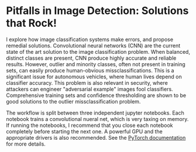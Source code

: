 # Pitfalls in Image Detection: Solutions that Rock!

I explore how image classification systems make errors, and propose remedial solutions. Convolutional neural networks (CNN) are the current state of the art solution to the image classification problem. When balanced, distinct classes are present, CNN produce highly accurate and reliable results. However, outlier and minority classes, often not present in training sets, can easily produce human-obvious missclassifications. This is a significant issue for autonomous vehicles, where human lives depend on classifier accuracy. This problem is also relevant in security, where attackers can engineer "adversarial example" images fool classifiers. Comprehensive training sets and confidence thresholding are shown to be good solutions to the outlier missclassification problem.

The workflow is split between three independent jupyter notebooks. Each notebook trains a convolutional nueral net, which is very taxing on memory. If running the notebooks, I recommend that you close each notebook completely before starting the next one. A powerful GPU and the appropriate drivers is also recommended. See the [PyTorch documentation](https://pytorch.org/docs/master/cuda.html) for more details. 

